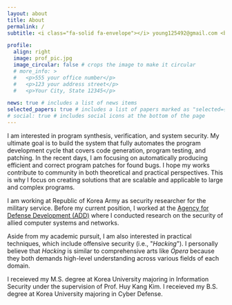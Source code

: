 ```yaml
---
layout: about
title: About
permalink: /
subtitle: <i class="fa-solid fa-envelope"></i> young125492@gmail.com <br><i class="fa-brands fa-github"></i> <a href="https://github.com/zer0fall">zer0fall<a>

profile:
  align: right
  image: prof_pic.jpg
  image_circular: false # crops the image to make it circular
  # more_info: >
  #   <p>555 your office number</p>
  #   <p>123 your address street</p>
  #   <p>Your City, State 12345</p>

news: true # includes a list of news items
selected_papers: true # includes a list of papers marked as "selected={true}"
# social: true # includes social icons at the bottom of the page
---
```


I am interested in program synthesis, verification, and system security. 
My ultimate goal is to build the system that fully automates the program development cycle that covers code generation, program testing, and patching.
In the recent days, I am focusing on automatically producing efficient and correct program patches for found bugs.
I hope my works contribute to community in both theoretical and practical perspectives.
This is why I focus on creating solutions that are scalable and applicable to large and complex programs.

<!-- My recent study was about locating  -->

I am working at Republic of Korea Army as security researcher for the military service.
Before my current position, I worked at the [Agency for Defense Development (ADD)](https://https://www.add.re.kr/eps) where I conducted research on the security of allied computer systems and networks.

Aside from my academic pursuit, 
I am also interested in practical techniques, which include offensive security (i.e., "*Hacking*").
I personally believe that *Hacking* is similar to comprehensive arts like *Opera* because they both demands high-level understanding across various fields of each domain.


I receieved my M.S. degree at Korea University majoring in Information Security under the supervision of Prof. Huy Kang Kim. 
I receieved my B.S. degree at Korea University majoring in Cyber Defense.

<!-- 
Write your biography here. Tell the world about yourself. Link to your favorite [subreddit](http://reddit.com). You can put a picture in, too. The code is already in, just name your picture `prof_pic.jpg` and put it in the `img/` folder.

Put your address / P.O. box / other info right below your picture. You can also disable any of these elements by editing `profile` property of the YAML header of your `_pages/about.md`. Edit `_bibliography/papers.bib` and Jekyll will render your [publications page](/al-folio/publications/) automatically.

Link to your social media connections, too. This theme is set up to use [Font Awesome icons](https://fontawesome.com/) and [Academicons](https://jpswalsh.github.io/academicons/), like the ones below. Add your Facebook, Twitter, LinkedIn, Google Scholar, or just disable all of them. -->
